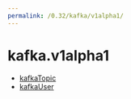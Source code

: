 ```yaml
---
permalink: /0.32/kafka/v1alpha1/
---
```


# kafka.v1alpha1



* [kafkaTopic](kafkaTopic.md)
* [kafkaUser](kafkaUser.md)